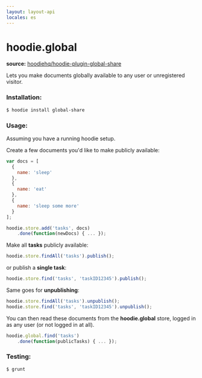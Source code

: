 ```yaml
---
layout: layout-api
locales: es
---
```

# hoodie.global
**source:**     <a href="https://github.com/hoodiehq/hoodie-plugin-global-share" target="_blank">hoodiehq/hoodie-plugin-global-share</a>

Lets you make documents globally available to any user or unregistered visitor.

### Installation:

```bash
$ hoodie install global-share
```

### Usage:

Assuming you have a running hoodie setup.

Create a few documents you'd like to make publicly available:

```javascript
var docs = [
  {
    name: 'sleep'
  },
  {
    name: 'eat'
  },
  {
    name: 'sleep some more'
  }
];

hoodie.store.add('tasks', docs)
	.done(function(newDocs) { ... });
```

Make all **tasks** publicly available:

```javascript
hoodie.store.findAll('tasks').publish();
```

or publish a **single task**:

```javascript
hoodie.store.find('tasks', 'taskID12345').publish();
```

Same goes for **unpublishing**:

```javascript
hoodie.store.findAll('tasks').unpublish();
hoodie.store.find('tasks', 'taskID12345').unpublish();
```

You can then read these documents from the **hoodie.global** store, logged in
as any user (or not logged in at all).

```javascript
hoodie.global.find('tasks')
	.done(function(publicTasks) { ... });
```

### Testing:

```bash
$ grunt
```
